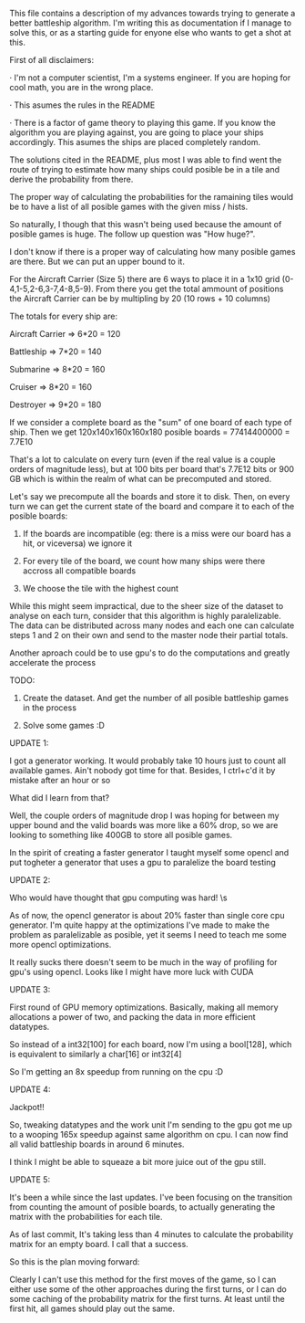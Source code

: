 This file contains a description of my advances towards trying to generate a better battleship algorithm. I'm writing this as documentation if I manage to solve this, or as a starting guide for enyone else who wants to get a shot at this.


First of all disclaimers:

· I'm not a computer scientist, I'm a systems engineer. If you are hoping for cool math, you are in the wrong place. 

· This asumes the rules in the README

· There is a factor of game theory to playing this game. If you know the algorithm you are playing against, you are going to place your ships accordingly. This asumes the ships are placed completely random.

The solutions cited in the README, plus most I was able to find went the route of trying to estimate how many ships could posible be in a tile and derive the probability from there.

The proper way of calculating the probabilities for the ramaining tiles would be to have a list of all posible games with the given miss / hists. 

So naturally, I though that this wasn't being used because the amount of posible games is huge. 
The follow up question was "How huge?".

I don't know if there is a proper way of calculating how many posible games are there. But we can put an upper bound to it.

For the Aircraft Carrier (Size 5) there are 6 ways to place it in a 1x10 grid (0-4,1-5,2-6,3-7,4-8,5-9).
From there you get the total ammount of positions the Aircraft Carrier can be by multipling by 20 (10 rows + 10 columns)

The totals for every ship are:

Aircraft Carrier => 6*20 = 120

Battleship => 7*20 = 140

Submarine => 8*20 = 160

Cruiser	=> 8*20 = 160

Destroyer => 9*20 = 180


If we consider a complete board as the "sum" of one board of each type of ship. Then we get 120x140x160x160x180 posible boards = 77414400000 = 7.7E10

That's a lot to calculate on every turn (even if the real value is a couple orders of magnitude less), but at 100 bits per board that's 7.7E12 bits or 900 GB which is within the realm of what can be precomputed and stored.


Let's say we precompute all the boards and store it to disk. Then, on every turn we can get the current state of the board and compare it to each of the posible boards:

1) If the boards are incompatible (eg: there is a miss were our board has a hit, or viceversa) we ignore it

2) For every tile of the board, we count how many ships were there accross all compatible boards

3) We choose the tile with the highest count


While this might seem impractical, due to the sheer size of the dataset to analyse on each turn, consider that this algorithm is highly paralelizable. The data can be distributed across many nodes and each one can calculate steps 1 and 2 on their own and send to the master node their partial totals. 

Another aproach could be to use gpu's to do the computations and greatly accelerate the process


TODO: 

1) Create the dataset. And get the number of all posible battleship games in the process

2) Solve some games :D

UPDATE 1:

I got a generator working. It would probably take 10 hours just to count all available games. Ain't nobody got time for that. Besides, I ctrl+c'd it by mistake after an hour or so

What did I learn from that?

Well, the couple orders of magnitude drop I was hoping for between my upper bound and the valid boards was more like a 60% drop, so we are looking to something like 400GB to store all posible games.

In the spirit of creating a faster generator I taught myself some opencl and put togheter a generator that uses a gpu to paralelize the board testing

UPDATE 2:

Who would have thought that gpu computing was hard! \s

As of now, the opencl generator is about 20% faster than single core cpu generator. I'm quite happy at the optimizations I've made to make the problem as paralelizable as posible, yet it seems I need to teach me some more opencl optimizations.

It really sucks there doesn't seem to be much in the way of profiling for gpu's using opencl. Looks like I might have more luck with CUDA

UPDATE 3:

First round of GPU memory optimizations. Basically, making all memory allocations a power of two, and packing the data in more efficient datatypes.

So instead of a int32[100] for each board, now I'm using a bool[128], which is equivalent to similarly a char[16] or int32[4]

So I'm getting an 8x speedup from running on the cpu :D

UPDATE 4: 

Jackpot!!

So, tweaking datatypes and the work unit I'm sending to the gpu got me up to a wooping 165x speedup against same algorithm on cpu. I can now find all valid battleship boards in around 6 minutes.

I think I might be able to squeaze a bit more juice out of the gpu still.

UPDATE 5:

It's been a while since the last updates. I've been focusing on the transition from counting the amount of posible boards, to actually generating the matrix with the probabilities for each tile. 

As of last commit, It's taking less than 4 minutes to calculate the probability matrix for an empty board. I call that a success.

So this is the plan moving forward:

Clearly I can't use this method for the first moves of the game, so I can either use some of the other approaches during the first turns, or I can do some caching of the probability matrix for the first turns. At least until the first hit, all games should play out the same. 

